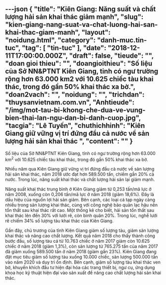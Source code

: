 ---json
{
    "title": "Kiên Giang: Năng suất và chất lượng hải sản khai thác giảm mạnh",
    "slug": "kien-giang-nang-suat-va-chat-luong-hai-san-khai-thac-giam-manh",
    "layout": "noidung.html",
    "category": "danh-muc.tin-tuc",
    "tag": [
        "tin-tuc"
    ],
    "date": "2018-12-11T17:00:00.000Z",
    "draft": false,
    "tieude": "",
    "doan gioi thieu": "",
    "doangioithieu": "Số liệu của Sở NN&PTNT Kiên Giang, tỉnh có ngư trường rộng hơn 63.000 km2 với 10.625 chiếc tàu khai thác, trong đó gần 50% khai thác xa bờ.",
    "doan2vach": "",
    "noidung": "",
    "trichdan": "thuysanvietnam.com.vn",
    "Anhtieude": "/img/mot-tau-bi-khong-che-dua-ve-vung-bien-thai-lan-ngu-dan-bi-danh-cuop.jpg",
    "tacgia": "Lê Tuyến",
    "chuthichhinh": "Kiên Giang giữ vững vị trí đứng đầu cả nước về sản lượng hải sản khai thác ",
    "__content__": ""
}
---
<p>Số liệu của Sở NN&amp;PTNT Ki&ecirc;n Giang, tỉnh c&oacute; ngư trường rộng hơn 63.000 km<sup>2</sup>&nbsp;với 10.625 chiếc t&agrave;u khai th&aacute;c, trong đ&oacute; gần 50% khai th&aacute;c xa bờ.</p>

<p>Nhiều năm qua Ki&ecirc;n Giang giữ vững vị tr&iacute; đứng đầu cả nước về sản lượng hải sản khai th&aacute;c, năm 2018 ước đạt hơn 589.500 tấn, chiếm gần 20% cả nước. Trong l&uacute;c, năng suất khai th&aacute;c v&agrave; chất lượng hải sản lại giảm mạnh.</p>

<p>Năng suất khai th&aacute;c trung b&igrave;nh ở Ki&ecirc;n Giang giảm từ 0,253 tấn/m&atilde; lực ở năm 2008, xuống c&ograve;n 0,206 tấn/m&atilde; lực ở năm 2018 (giảm 18,6%). Đ&acirc;y l&agrave; dấu hiệu của nguồn lợi hải sản giảm. B&ecirc;n cạnh, c&aacute;c loại c&aacute; tạp ng&agrave;y c&agrave;ng nhiều trong sản lượng khai th&aacute;c, c&ugrave;ng với c&ocirc;ng nghệ bảo quản lạc hậu n&ecirc;n tổn thất sau khai th&aacute;c rất cao. Một thống k&ecirc; cho biết, hải sản tổn thất sau khai th&aacute;c l&ecirc;n đến 30% với lưới r&ecirc;, c&ograve;n b&igrave;nh qu&acirc;n 20%. Trong l&uacute;c, nghề lưới r&ecirc; chiếm 34% số lượng t&agrave;u khai th&aacute;c của Ki&ecirc;n Giang.</p>

<p>Gần đ&acirc;y, chủ trương của tỉnh Ki&ecirc;n Giang giảm số lượng t&agrave;u, giảm sản lượng khai th&aacute;c v&agrave; n&acirc;ng cao chất lượng. Kết quả năm 2018 cho thấy th&agrave;nh c&ocirc;ng bước đầu, số lượng t&agrave;u c&aacute; từ 10.763 chiếc ở năm 2017 giảm c&ograve;n 10.625 chiếc ở năm 2018 (giảm 1,3%), c&ograve;n sản lượng từ 765.275 tấn của năm 2017 đ&atilde; giảm xuống 589.500 tấn ở năm 2018 (giảm gần 23%). Ki&ecirc;n Giang đang đặt mục ti&ecirc;u giảm số lượng t&agrave;u xuống 10.000 chiếc, sản lượng 500.000 tấn v&agrave;o năm 2020 v&agrave; duy tr&igrave; ổn định. B&ecirc;n cạnh, giảm số lượng t&agrave;u khai th&aacute;c ven bờ, khuyến kh&iacute;ch đầu tư hiện đại h&oacute;a c&aacute;c trang thiết bị, ngư cụ, ứng dụng khoa học kỹ thuật hiện đại v&agrave;o sản xuất để n&acirc;ng cao chất lượng hải sản khai th&aacute;c.&nbsp;</p>
